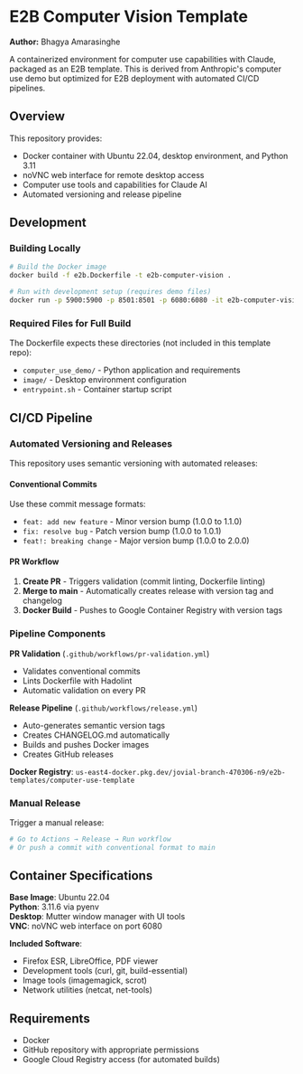 # E2B Computer Vision Template

**Author:** Bhagya Amarasinghe

A containerized environment for computer use capabilities with Claude, packaged as an E2B template. This is derived from Anthropic's computer use demo but optimized for E2B deployment with automated CI/CD pipelines.

## Overview

This repository provides:
- Docker container with Ubuntu 22.04, desktop environment, and Python 3.11
- noVNC web interface for remote desktop access
- Computer use tools and capabilities for Claude AI
- Automated versioning and release pipeline

## Development

### Building Locally

```bash
# Build the Docker image
docker build -f e2b.Dockerfile -t e2b-computer-vision .

# Run with development setup (requires demo files)
docker run -p 5900:5900 -p 8501:8501 -p 6080:6080 -it e2b-computer-vision
```

### Required Files for Full Build

The Dockerfile expects these directories (not included in this template repo):
- `computer_use_demo/` - Python application and requirements
- `image/` - Desktop environment configuration
- `entrypoint.sh` - Container startup script

## CI/CD Pipeline

### Automated Versioning and Releases

This repository uses semantic versioning with automated releases:

#### Conventional Commits
Use these commit message formats:
- `feat: add new feature` - Minor version bump (1.0.0 to 1.1.0)
- `fix: resolve bug` - Patch version bump (1.0.0 to 1.0.1)  
- `feat!: breaking change` - Major version bump (1.0.0 to 2.0.0)

#### PR Workflow
1. **Create PR** - Triggers validation (commit linting, Dockerfile linting)
2. **Merge to main** - Automatically creates release with version tag and changelog
3. **Docker Build** - Pushes to Google Container Registry with version tags

### Pipeline Components

**PR Validation** (`.github/workflows/pr-validation.yml`)
- Validates conventional commits
- Lints Dockerfile with Hadolint
- Automatic validation on every PR

**Release Pipeline** (`.github/workflows/release.yml`)  
- Auto-generates semantic version tags
- Creates CHANGELOG.md automatically
- Builds and pushes Docker images
- Creates GitHub releases

**Docker Registry**: `us-east4-docker.pkg.dev/jovial-branch-470306-n9/e2b-templates/computer-use-template`

### Manual Release

Trigger a manual release:
```bash
# Go to Actions → Release → Run workflow
# Or push a commit with conventional format to main
```

## Container Specifications

**Base Image**: Ubuntu 22.04  
**Python**: 3.11.6 via pyenv  
**Desktop**: Mutter window manager with UI tools  
**VNC**: noVNC web interface on port 6080  

**Included Software**:
- Firefox ESR, LibreOffice, PDF viewer
- Development tools (curl, git, build-essential)
- Image tools (imagemagick, scrot)
- Network utilities (netcat, net-tools)

## Requirements

- Docker
- GitHub repository with appropriate permissions
- Google Cloud Registry access (for automated builds)

